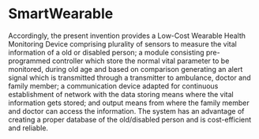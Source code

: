 # SmartWearable


Accordingly, the present invention provides a Low-Cost Wearable Health Monitoring Device comprising plurality of sensors to measure the vital information of a old or disabled person; a module consisting pre-programmed controller which store the normal vital parameter to be monitored, during old age and based on comparison generating an alert signal which is transmitted through a transmitter to ambulance, doctor and family member; a communication device adapted for continuous establishment of network with the data storing means where the vital information gets stored; and output means from where the family member and doctor can access the information. The system has an advantage of creating a proper database of the old/disabled person and is cost-efficient and reliable.
